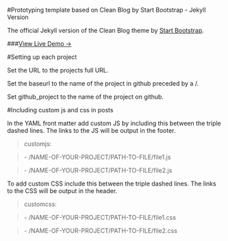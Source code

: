 #Prototyping template based on Clean Blog by Start Bootstrap - Jekyll Version

The official Jekyll version of the Clean Blog theme by [Start Bootstrap](http://startbootstrap.com/).

###[View Live Demo &rarr;](http://ironsummitmedia.github.io/startbootstrap-clean-blog-jekyll/)

#Setting up each project

Set the URL to the projects full URL. 

Set the baseurl to the name of the project in github preceded by a /. 

Set github_project to the name of the project on github.

#Including custom js and css in posts

In the YAML front matter add custom JS by including this between the triple dashed lines. The links to the JS will be output in the footer.

>customjs:  

>\- /NAME-OF-YOUR-PROJECT/PATH-TO-FILE/file1.js  

>\- /NAME-OF-YOUR-PROJECT/PATH-TO-FILE/file2.js  


To add custom CSS include this between the triple dashed lines. The links to the CSS will be output in the header.

>customcss:  

>\- /NAME-OF-YOUR-PROJECT/PATH-TO-FILE/file1.css  

>\- /NAME-OF-YOUR-PROJECT/PATH-TO-FILE/file2.css  
